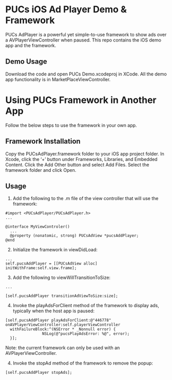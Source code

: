 # PUCs iOS Ad Player Demo & Framework

PUCs AdPlayer is a powerful yet simple-to-use framework to show ads over a AVPlayerViewController when paused. This repo contains the iOS demo app and the framework.

## Demo Usage

Download the code and open PUCs Demo.xcodeproj in XCode. All the demo app functionality is in MarketPlaceViewController. 

# Using PUCs Framework in Another App

Follow the below steps to use the framework in your own app.

## Framework Installation

Copy the PUCsAdPlayer.framework folder to your iOS app project folder.  In Xcode, click the ‘+’ button under Frameworks, Libraries, and Embedded Content.  Click the Add Other button and select Add Files.  Select the framework folder and click Open.

## Usage

1. Add the following to the .m file of the view controller that will use the framework:

```
#import <PUCsAdPlayer/PUCsAdPlayer.h>
...

@interface MyViewControler()
  ...
  @property (nonatomic, strong) PUCsAdView *pucsAddPlayer;
@end
```

2. Initialize the framework in viewDidLoad:

```
...
self.pucsAddPlayer = [[PUCsAdView alloc] initWithFrame:self.view.frame];
```

3. Add the following to viewWillTransitionToSize:

```
...

[self.pucsAddPlayer transitionAdViewToSize:size];

```

4. Invoke the playAdsForClient method of the framework to display ads, typically when the host app is paused:

```
[self.pucsAddPlayer playAdsForClient:@"446778" onAVPlayerViewController:self.playerViewController 
  withFailureBlock:^(NSError * _Nonnull error) {
                NSLog(@"pucsPlayAdsError: %@", error);
  }];
  ````
  
  Note: the current framework can only be used with an AVPlayerViewController.
  
  4. Invoke the stopAd method of the framework to remove the popup:
  
  ```
  [self.pucsAddPlayer stopAds];
  ````
  
